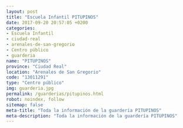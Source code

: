 ```yaml
---
layout: post
title: "Escuela Infantil PITUPINOS"
date: 2017-09-20 20:57:05 +0200
categories:
- Escuela Infantil
- ciudad-real
- arenales-de-san-gregorio
- Centro público
- guarderia
name: "PITUPINOS"
province: "Ciudad Real"
location: "Arenales de San Gregorio"
code: "13011291"
type: "Centro público"
img: guarderia.jpg
permalink: /guarderias/pitupinos.html
robot: noindex, follow
sitemap: false
meta-title: "Toda la información de la guardería PITUPINOS"
meta-description: "Toda la información de la guardería PITUPINOS"
---
```


